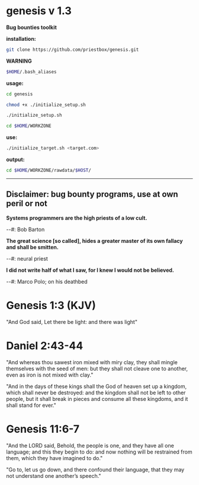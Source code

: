 
# genesis v 1.3

**Bug bounties toolkit**

**installation:**
```bash
git clone https://github.com/priestbox/genesis.git
```
**WARNING**
```bash
$HOME/.bash_aliases
```
**usage:**
```bash
cd genesis
```
```bash
chmod +x ./initialize_setup.sh
```
```bash
./initialize_setup.sh
```
```bash
cd $HOME/WORKZONE
```
**use:**
```bash
./initialize_target.sh <target.com>
```
**output:**
```bash
cd $HOME/WORKZONE/rawdata/$HOST/
```

--------------------------------------------------------
Disclaimer: bug bounty programs, use at own peril or not
--------------------------------------------------------

 
**Systems programmers are the high priests of a low cult.**

--#: Bob Barton

**The great science [so called], hides a greater master of its own fallacy and shall be smitten.**

--#: neural priest

**I did not write half of what I saw, for I knew I would not be believed.**

--#: Marco Polo; on his deathbed


# Genesis 1:3 (KJV)

"And God said, Let there be light: and there was light"

# Daniel 2:43-44

"And whereas thou sawest iron mixed with miry clay, they shall mingle themselves with the seed of men: but they shall not cleave one to another, even as iron is not mixed with clay."

"And in the days of these kings shall the God of heaven set up a kingdom, which shall never be destroyed: and the kingdom shall not be left to other people, but it shall break in pieces and consume all these kingdoms, and it shall stand for ever."

# Genesis 11:6-7

"And the LORD said, Behold, the people is one, and they have all one language; and this they begin to do: and now nothing will be restrained from them, which they have imagined to do."

"Go to, let us go down, and there confound their language, that they may not understand one another’s speech."


